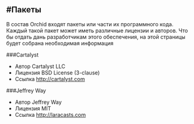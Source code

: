 #Пакеты 
----------

В состав Orchid входят пакеты или части их программного кода.
Каждый такой пакет может иметь различные лицензии и авторов.
Что бы отдать дань разработчикам этого обеспечения, 
на этой страницы будет собрана необходимая информация


###Cartalyst

 * Автор     Cartalyst LLC
 * Лицензия    BSD License (3-clause)
 * Ссылка       http://cartalyst.com
 
 
 
###Jeffrey Way

 * Автор     Jeffrey Way
 * Лицензия    MIT
 * Ссылка       http://laracasts.com